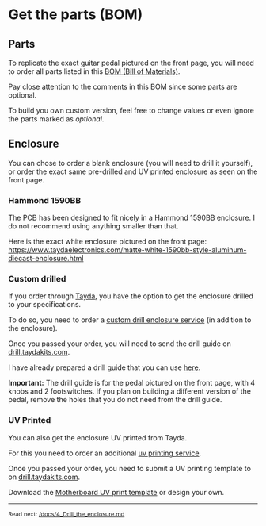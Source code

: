 Get the parts (BOM)
==========================

## Parts

To replicate the exact guitar pedal pictured on the front page, you will need to order all parts listed in this [BOM (Bill of Materials)](/sources/bom_motherboard_v1.csv).

Pay close attention to the comments in this BOM since some parts are optional. 

To build you own custom version, feel free to change values or even ignore the parts marked as *optional*.

## Enclosure

You can chose to order a blank enclosure (you will need to drill it yourself), or order the exact same pre-drilled and UV printed enclosure as seen on the front page.

### Hammond 1590BB

The PCB has been designed to fit nicely in a Hammond 1590BB enclosure. I do not recommend using anything smaller than that. 

Here is the exact white enclosure pictured on the front page:
https://www.taydaelectronics.com/matte-white-1590bb-style-aluminum-diecast-enclosure.html 

### Custom drilled

If you order through [Tayda](https://www.taydaelectronics.com), you have the option to get the enclosure drilled to your specifications.

To do so, you need to order a [custom drill enclosure service](https://www.taydaelectronics.com/1590bb-custom-drill-enclosure-service.html) (in addition to the enclosure).

Once you passed your order, you will need to send the drill guide on [drill.taydakits.com](https://drill.taydakits.com/). 

I have already prepared a drill guide that you can use [here](https://drill.taydakits.com/box-designs/new?public_key=Q3d1SDJhODNSeXo1cDE1dlVFVG1pQT09Cg==).

**Important:** The drill guide is for the pedal pictured on the front page, with 4 knobs and 2 footswitches. If you plan on building a different version of the pedal, remove the holes that you do not need from the drill guide.

### UV Printed

You can also get the enclosure UV printed from Tayda.

For this you need to order an additional [uv printing service](https://www.taydaelectronics.com/hardware/enclosures/enclosure-uv-printing-service/1590bb-uv-printing-service.html).

Once you passed your order, you need to submit a UV printing template to on [drill.taydakits.com](https://drill.taydakits.com/). 

Download the [Motherboard UV print template](/sources/uv_print_1590bb_motherboard_v1.pdf) or design your own.

---
<small>Read next: [/docs/4_Drill_the_enclosure.md](/docs/4_Drill_the_enclosure.md)</small>
